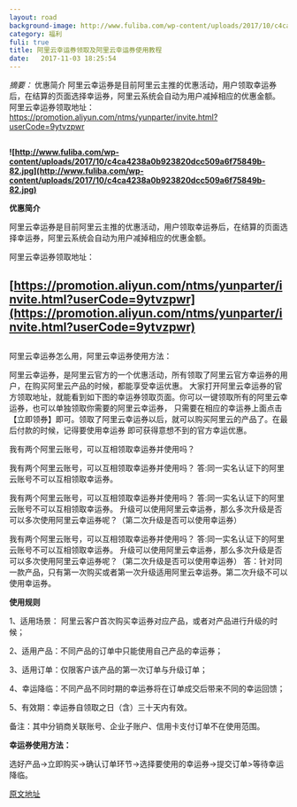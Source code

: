 ```yaml
---
layout: road
background-image: http://www.fuliba.com/wp-content/uploads/2017/10/c4ca4238a0b923820dcc509a6f75849b-82.jpg
category: 福利
fuli: true
title: 阿里云幸运券领取及阿里云幸运券使用教程
date:   2017-11-03 18:25:54
---
```


*摘要：* 优惠简介 阿里云幸运券是目前阿里云主推的优惠活动，用户领取幸运券后，在结算的页面选择幸运券，阿里云系统会自动为用户减掉相应的优惠金额。
 阿里云幸运券领取地址：  https://promotion.aliyun.com/ntms/yunparter/invite.html?userCode=9ytvzpwr

##

**![http://www.fuliba.com/wp-content/uploads/2017/10/c4ca4238a0b923820dcc509a6f75849b-82.jpg](http://www.fuliba.com/wp-content/uploads/2017/10/c4ca4238a0b923820dcc509a6f75849b-82.jpg)**

**优惠简介**

阿里云幸运券是目前阿里云主推的优惠活动，用户领取幸运券后，在结算的页面选择幸运券，阿里云系统会自动为用户减掉相应的优惠金额。

阿里云幸运券领取地址： 

## [https://promotion.aliyun.com/ntms/yunparter/invite.html?userCode=9ytvzpwr](https://promotion.aliyun.com/ntms/yunparter/invite.html?userCode=9ytvzpwr)

##

阿里云幸运券怎么用，阿里云幸运券使用方法：

阿里云幸运券，是阿里云官方的一个优惠活动，所有领取了阿里云官方幸运券的用户，在购买阿里云产品的时候，都能享受幸运优惠。
大家打开阿里云幸运券的官方领取地址，就能看到如下图的幸运券领取页面。你可以一键领取所有的阿里云幸运券，也可以单独领取你需要的阿里云幸运券，
只需要在相应的幸运券上面点击 【立即领券】即可。领取了阿里云幸运券以后，就可以购买阿里云的产品了。在最后付款的时候，记得要使用幸运券 即可获得意想不到的官方幸运优惠。


我有两个阿里云账号，可以互相领取幸运券并使用吗？

我有两个阿里云账号，可以互相领取幸运券并使用吗？
答:同一实名认证下的阿里云账号不可以互相领取幸运券。

我有两个阿里云账号，可以互相领取幸运券并使用吗？
答:同一实名认证下的阿里云账号不可以互相领取幸运券。
升级可以使用阿里云幸运券，那么多次升级是否可以多次使用阿里云幸运券呢？（第二次升级是否可以使用幸运券）

我有两个阿里云账号，可以互相领取幸运券并使用吗？
答:同一实名认证下的阿里云账号不可以互相领取幸运券。
升级可以使用阿里云幸运券，那么多次升级是否可以多次使用阿里云幸运券呢？（第二次升级是否可以使用幸运券）
答：针对同一款产品，只有第一次购买或者第一次升级适用阿里云幸运券。第二次升级不可以使用幸运券。

**使用规则**

1、适用场景： 阿里云客户首次购买幸运券对应产品，或者对产品进行升级的时候；

2、适用产品：不同产品的订单中只能使用自己产品的幸运券；

3、适用订单：仅限客户该产品的第一次订单与升级订单；

4、幸运降临：不同产品不同时期的幸运券将在订单成交后带来不同的幸运回馈；

5、有效期：幸运券自领取之日（含）三十天内有效。

备注：其中分销商关联账号、企业子账户、信用卡支付订单不在使用范围。

**幸运券使用方法：**

选好产品->立即购买->确认订单环节->选择要使用的幸运券->提交订单>等待幸运降临。

[原文地址](https://yq.aliyun.com/articles/228320?spm=5176.8067842.tagmain.136.jwuGYF)